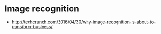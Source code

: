 # Image recognition

- http://techcrunch.com/2016/04/30/why-image-recognition-is-about-to-transform-business/
